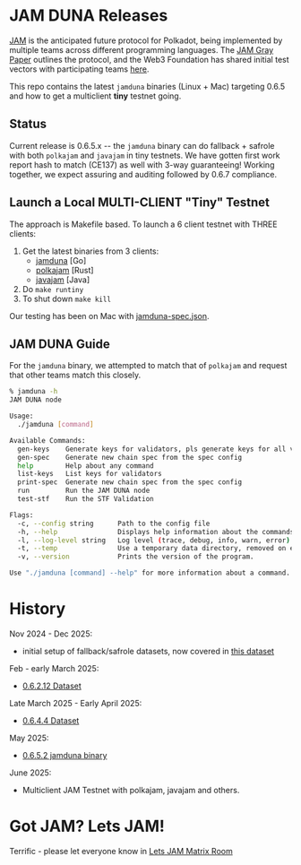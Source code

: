 # JAM DUNA Releases

[JAM](https://jam.web3.foundation/) is the anticipated future protocol for Polkadot, being implemented by multiple teams across different programming languages. The [JAM Gray Paper](https://graypaper.com/) outlines the protocol, and the Web3 Foundation has shared initial test vectors with participating teams [here](https://github.com/w3f/jamtestvectors).

This repo contains the latest `jamduna` binaries (Linux + Mac) targeting 0.6.5 and how to get a multiclient **tiny** testnet going.

## Status

Current release is 0.6.5.x -- the `jamduna` binary can do fallback + safrole with both `polkajam` and `javajam` in tiny testnets.  We have gotten first work report hash to match (CE137) as well with 3-way guaranteeing!  Working together, we expect assuring and auditing followed by 0.6.7 compliance. 

## Launch a Local MULTI-CLIENT "Tiny" Testnet

The approach is Makefile based.  To launch a 6 client testnet with THREE clients:

1. Get the latest binaries from 3 clients:
   - [jamduna](https://github.com/jam-duna/jamtestnet) [Go]
   - [polkajam](https://github.com/paritytech/polkajam-releases/releases) [Rust]
   - [javajam](https://github.com/javajamio/javajam-releases) [Java] 
2. Do `make runtiny` 
3. To shut down `make kill`

Our testing has been on Mac with [jamduna-spec.json](conf/jamduna-spec.json).

## JAM DUNA Guide

For the `jamduna` binary, we attempted to match that of `polkajam` and request that other teams match this closely.

```bash
% jamduna -h
JAM DUNA node

Usage:
  ./jamduna [command]

Available Commands:
  gen-keys    Generate keys for validators, pls generate keys for all validators before running the node
  gen-spec    Generate new chain spec from the spec config
  help        Help about any command
  list-keys   List keys for validators
  print-spec  Generate new chain spec from the spec config
  run         Run the JAM DUNA node
  test-stf    Run the STF Validation

Flags:
  -c, --config string      Path to the config file
  -h, --help               Displays help information about the commands and flags.
  -l, --log-level string   Log level (trace, debug, info, warn, error) (default "debug")
  -t, --temp               Use a temporary data directory, removed on exit. Conflicts with data-path
  -v, --version            Prints the version of the program.

Use "./jamduna [command] --help" for more information about a command.
```

# History

Nov 2024 - Dec 2025:
* initial setup of fallback/safrole datasets, now covered in [this dataset](https://github.com/davxy/jam-test-vectors/pull/45)

Feb - early March 2025:
* [0.6.2.12 Dataset](https://github.com/jam-duna/jamtestnet/releases/tag/0.6.2.12)

Late March 2025 - Early April 2025:
* [0.6.4.4 Dataset](https://github.com/jam-duna/jamtestnet/releases/tag/0.6.4.4)

May 2025:
* [0.6.5.2 jamduna binary](https://github.com/jam-duna/jamtestnet/releases/tag/0.6.5.2) 

June 2025:
* Multiclient JAM Testnet with polkajam, javajam and others.  

# Got JAM?  Lets JAM!

Terrific - please let everyone know in [Lets JAM Matrix Room](https://matrix.to/#/#jam:polkadot.io)

